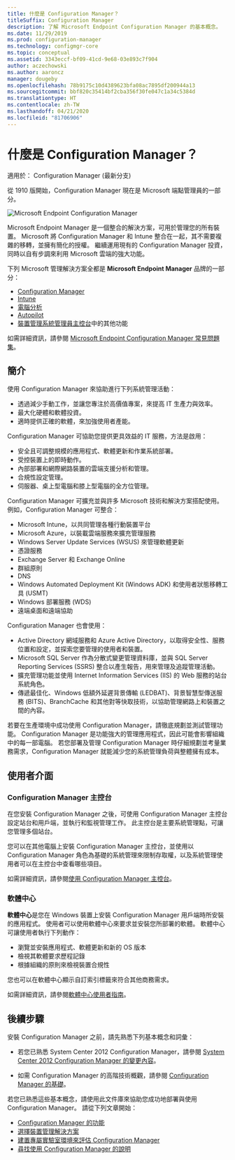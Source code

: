 ```yaml
---
title: 什麼是 Configuration Manager？
titleSuffix: Configuration Manager
description: 了解 Microsoft Endpoint Configuration Manager 的基本概念。
ms.date: 11/29/2019
ms.prod: configuration-manager
ms.technology: configmgr-core
ms.topic: conceptual
ms.assetid: 3343eccf-bf09-41cd-9e68-03e893c7f904
author: aczechowski
ms.author: aaroncz
manager: dougeby
ms.openlocfilehash: 78b9175c10d4389623bfa08ac7895df200944a13
ms.sourcegitcommit: bbf820c35414bf2cba356f30fe047c1a34c5384d
ms.translationtype: HT
ms.contentlocale: zh-TW
ms.lasthandoff: 04/21/2020
ms.locfileid: "81706906"
---
```

# <a name="what-is-configuration-manager"></a>什麼是 Configuration Manager？

適用於：  Configuration Manager (最新分支)

從 1910 版開始，Configuration Manager 現在是 Microsoft 端點管理員的一部分。

![Microsoft Endpoint Configuration Manager](media/4960084-endpoint-manager-logo.png)

Microsoft Endpoint Manager 是一個整合的解決方案，可用於管理您的所有裝置。 Microsoft 將 Configuration Manager 和 Intune 整合在一起，其不需要複雜的移轉，並擁有簡化的授權。 繼續運用現有的 Configuration Manager 投資，同時以自有步調來利用 Microsoft 雲端的強大功能。

下列 Microsoft 管理解決方案全都是 **Microsoft Endpoint Manager** 品牌的一部分：

- [Configuration Manager](https://docs.microsoft.com/configmgr)
- [Intune](https://docs.microsoft.com/intune)
- [電腦分析](../../desktop-analytics/overview.md)
- [Autopilot](https://docs.microsoft.com/intune/enrollment/enrollment-autopilot)
- [裝置管理系統管理員主控台](https://go.microsoft.com/fwlink/?linkid=2109094)中的其他功能

如需詳細資訊，請參閱 [Microsoft Endpoint Configuration Manager 常見問題集](microsoft-endpoint-manager-faq.md)。

## <a name="introduction"></a>簡介

使用 Configuration Manager 來協助進行下列系統管理活動：

- 透過減少手動工作，並讓您專注於高價值專案，來提高 IT 生產力與效率。  
- 最大化硬體和軟體投資。  
- 適時提供正確的軟體，來加強使用者產能。  

Configuration Manager 可協助您提供更具效益的 IT 服務，方法是啟用：

- 安全且可調整規模的應用程式、軟體更新和作業系統部署。
- 受控裝置上的即時動作。
- 內部部署和網際網路裝置的雲端支援分析和管理。
- 合規性設定管理。  
- 伺服器、桌上型電腦和膝上型電腦的全方位管理。

Configuration Manager 可擴充並與許多 Microsoft 技術和解決方案搭配使用。 例如，Configuration Manager 可整合：  

- Microsoft Intune，以共同管理各種行動裝置平台
- Microsoft Azure，以裝載雲端服務來擴充管理服務
- Windows Server Update Services (WSUS) 來管理軟體更新
- 憑證服務
- Exchange Server 和 Exchange Online
- 群組原則
- DNS
- Windows Automated Deployment Kit (Windows ADK) 和使用者狀態移轉工具 (USMT)
- Windows 部署服務 (WDS)
- 遠端桌面和遠端協助

Configuration Manager 也會使用：  

- Active Directory 網域服務和 Azure Active Directory，以取得安全性、服務位置和設定，並探索您要管理的使用者和裝置。  
- Microsoft SQL Server 作為分散式變更管理資料庫，並與 SQL Server Reporting Services (SSRS) 整合以產生報告，用來管理及追蹤管理活動。  
- 擴充管理功能並使用 Internet Information Services (IIS) 的 Web 服務的站台系統角色。
- 傳遞最佳化、Windows 低額外延遲背景傳輸 (LEDBAT)、背景智慧型傳送服務 (BITS)、BranchCache 和其他對等快取技術，以協助管理網路上和裝置之間的內容。

若要在生產環境中成功使用 Configuration Manager，請徹底規劃並測試管理功能。 Configuration Manager 是功能強大的管理應用程式，因此可能會影響組織中的每一部電腦。 若您部署及管理 Configuration Manager 時仔細規劃並考量業務需求，Configuration Manager 就能減少您的系統管理負荷與整體擁有成本。  

## <a name="user-interfaces"></a>使用者介面

### <a name="the-configuration-manager-console"></a><a name="BKMK_Console"></a> Configuration Manager 主控台

在您安裝 Configuration Manager 之後，可使用 Configuration Manager 主控台設定站台和用戶端，並執行和監視管理工作。 此主控台是主要系統管理點，可讓您管理多個站台。  

您可以在其他電腦上安裝 Configuration Manager 主控台，並使用以 Configuration Manager 角色為基礎的系統管理來限制存取權，以及系統管理使用者可以在主控台中查看哪些項目。  

如需詳細資訊，請參閱[使用 Configuration Manager 主控台](../servers/manage/admin-console.md)。

### <a name="software-center"></a><a name="BKMK_ApplicationCatalog"></a> 軟體中心

**軟體中心**是您在 Windows 裝置上安裝 Configuration Manager 用戶端時所安裝的應用程式。 使用者可以使用軟體中心來要求並安裝您所部署的軟體。 軟體中心可讓使用者執行下列動作：  

- 瀏覽並安裝應用程式、軟體更新和新的 OS 版本
- 檢視其軟體要求歷程記錄
- 根據組織的原則來檢視裝置合規性

您也可以在軟體中心顯示自訂索引標籤來符合其他商務需求。

如需詳細資訊，請參閱[軟體中心使用者指南](software-center.md)。

## <a name="next-steps"></a>後續步驟

安裝 Configuration Manager 之前，請先熟悉下列基本概念和詞彙：

- 若您已熟悉 System Center 2012 Configuration Manager，請參閱 [System Center 2012 Configuration Manager 的變更內容](../plan-design/changes/what-has-changed-from-configuration-manager-2012.md)。

- 如需 Configuration Manager 的高階技術概觀，請參閱 [Configuration Manager 的基礎](fundamentals.md)。

若您已熟悉這些基本概念，請使用此文件庫來協助您成功地部署與使用 Configuration Manager。 請從下列文章開始：

- [Configuration Manager 的功能](../plan-design/changes/features-and-capabilities.md)  
- [選擇裝置管理解決方案](../plan-design/choose-a-device-management-solution.md)  
- [建置專屬實驗室環境來評估 Configuration Manager](../get-started/set-up-your-lab.md)
- [尋找使用 Configuration Manager 的說明](find-help.md)  
